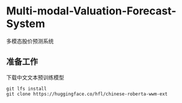 # Multi-modal-Valuation-Forecast-System
多模态股价预测系统 

## 准备工作
下载中文文本预训练模型
```
git lfs install
git clone https://huggingface.co/hfl/chinese-roberta-wwm-ext
```
